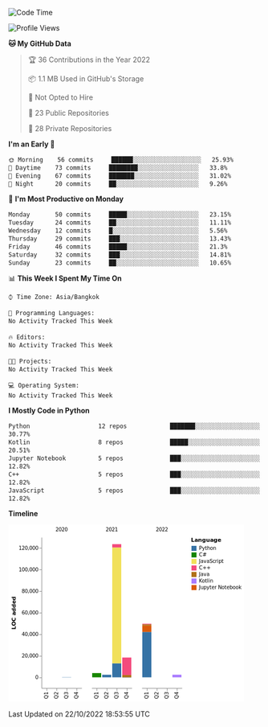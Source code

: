 <!--START_SECTION:waka-->
![Code Time](http://img.shields.io/badge/Code%20Time-839%20hrs%204%20mins-blue)

![Profile Views](http://img.shields.io/badge/Profile%20Views-2-blue)

**🐱 My GitHub Data** 

> 🏆 36 Contributions in the Year 2022
 > 
> 📦 1.1 MB Used in GitHub's Storage 
 > 
> 🚫 Not Opted to Hire
 > 
> 📜 23 Public Repositories 
 > 
> 🔑 28 Private Repositories  
 > 
**I'm an Early 🐤** 

```text
🌞 Morning    56 commits     ██████░░░░░░░░░░░░░░░░░░░   25.93% 
🌆 Daytime    73 commits     ████████░░░░░░░░░░░░░░░░░   33.8% 
🌃 Evening    67 commits     ███████░░░░░░░░░░░░░░░░░░   31.02% 
🌙 Night      20 commits     ██░░░░░░░░░░░░░░░░░░░░░░░   9.26%

```
📅 **I'm Most Productive on Monday** 

```text
Monday       50 commits     █████░░░░░░░░░░░░░░░░░░░░   23.15% 
Tuesday      24 commits     ██░░░░░░░░░░░░░░░░░░░░░░░   11.11% 
Wednesday    12 commits     █░░░░░░░░░░░░░░░░░░░░░░░░   5.56% 
Thursday     29 commits     ███░░░░░░░░░░░░░░░░░░░░░░   13.43% 
Friday       46 commits     █████░░░░░░░░░░░░░░░░░░░░   21.3% 
Saturday     32 commits     ███░░░░░░░░░░░░░░░░░░░░░░   14.81% 
Sunday       23 commits     ██░░░░░░░░░░░░░░░░░░░░░░░   10.65%

```


📊 **This Week I Spent My Time On** 

```text
⌚︎ Time Zone: Asia/Bangkok

💬 Programming Languages: 
No Activity Tracked This Week

🔥 Editors: 
No Activity Tracked This Week

🐱‍💻 Projects: 
No Activity Tracked This Week

💻 Operating System: 
No Activity Tracked This Week

```

**I Mostly Code in Python** 

```text
Python                   12 repos            ███████░░░░░░░░░░░░░░░░░░   30.77% 
Kotlin                   8 repos             █████░░░░░░░░░░░░░░░░░░░░   20.51% 
Jupyter Notebook         5 repos             ███░░░░░░░░░░░░░░░░░░░░░░   12.82% 
C++                      5 repos             ███░░░░░░░░░░░░░░░░░░░░░░   12.82% 
JavaScript               5 repos             ███░░░░░░░░░░░░░░░░░░░░░░   12.82%

```


**Timeline**

![Chart not found](https://raw.githubusercontent.com/pntt3011/pntt3011/main/charts/bar_graph.png) 


 Last Updated on 22/10/2022 18:53:55 UTC
<!--END_SECTION:waka-->
